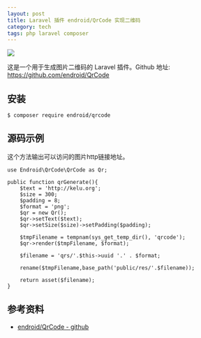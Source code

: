 ```yaml
---
layout: post
title: Laravel 插件 endroid/QrCode 实现二维码
category: tech
tags: php laravel composer
---
```


![](https://cdn.kelu.org/blog/tags/laravel.jpg)

这是一个用于生成图片二维码的 Laravel 插件。Github 地址: <https://github.com/endroid/QrCode>

## 安装

```
$ composer require endroid/qrcode
```

## 源码示例

这个方法输出可以访问的图片http链接地址。

    use Endroid\QrCode\QrCode as Qr;

    public function qrGenerate(){
        $text = 'http://kelu.org';
        $size = 300;
        $padding = 8;
        $format = 'png';
        $qr = new Qr();
        $qr->setText($text);
        $qr->setSize($size)->setPadding($padding);

        $tmpFilename = tempnam(sys_get_temp_dir(), 'qrcode');
        $qr->render($tmpFilename, $format);

        $filename = 'qrs/'.$this->uuid '.' . $format;

        rename($tmpFilename,base_path('public/res/'.$filename));

        return asset($filename);
    }
    
## 参考资料

* [endroid/QrCode - github](https://github.com/endroid/QrCode)
